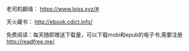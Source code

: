 老司机翻墙：
https://www.lsjss.xyz/#

天火藏书：
http://ebook.cdict.info/

免费阅读：每天随即赠送下载量，可以下载mobi和epub的电子书,需要注册
http://readfree.me/
